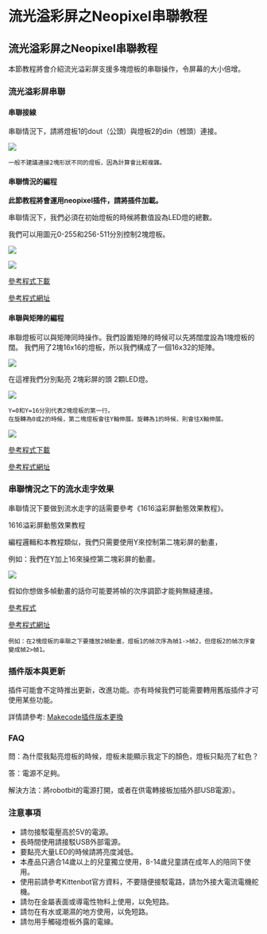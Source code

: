 # 流光溢彩屏之Neopixel串聯教程

## 流光溢彩屏之Neopixel串聯教程

本節教程將會介紹流光溢彩屏支援多塊燈板的串聯操作，令屏幕的大小倍增。

### 流光溢彩屏串聯

#### 串聯接線

串聯情況下，請將燈板1的dout（公頭）與燈板2的din（乸頭）連接。

![](https://kittenbothk.readthedocs.io/en/latest/\_images/123.jpg)

```
一般不建議連接2塊形狀不同的燈板，因為計算會比較複雜。
```

#### 串聯情況的編程

**此節教程將會運用neopixel插件，請將插件加載。**

串聯情況下，我們必須在初始燈板的時候將數值設為LED燈的總數。

我們可以用圖元0-255和256-511分別控制2塊燈板。

![](https://kittenbothk.readthedocs.io/en/latest/\_images/code29.png)

![](https://kittenbothk.readthedocs.io/en/latest/\_images/daisymatrix.jpg)

[參考程式下載](https://bit.ly/LEDMatrixT3\_06Hex)

[參考程式網址](https://makecode.microbit.org/\_W6eTxHa4cEj5)

#### 串聯與矩陣的編程

串聯燈板可以與矩陣同時操作。我們設置矩陣的時候可以先將闊度設為1塊燈板的闊。 我們用了2塊16x16的燈板，所以我們構成了一個16x32的矩陣。

![](https://kittenbothk.readthedocs.io/en/latest/\_images/text4180.png)

在這裡我們分別點亮 2塊彩屏的頭 2顆LED燈。

![](https://kittenbothk.readthedocs.io/en/latest/\_images/code33.png)

```
Y=0和Y=16分別代表2塊燈板的第一行。        
在旋轉為0或2的時候，第二塊燈板會往Y軸伸展。旋轉為1的時候，則會往X軸伸展。
```

![](https://kittenbothk.readthedocs.io/en/latest/\_images/daisychain.jpg)

[參考程式下載](https://bit.ly/LEDMatrixT3\_07Hex)

[參考程式網址](https://makecode.microbit.org/\_ipJh3qVgdbtr)

### 串聯情況之下的流水走字效果

串聯情況下要做到流水走字的話需要參考《1616溢彩屏動態效果教程》。

1616溢彩屏動態效果教程

編程邏輯和本教程類似，我們只需要使用Y來控制第二塊彩屏的動畫，

例如：我們在Y加上16來操控第二塊彩屏的動畫。

![](https://kittenbothk.readthedocs.io/en/latest/\_images/offsetY.png)

假如你想做多幀動畫的話你可能要將幀的次序調節才能夠無縫連接。

[參考程式](https://bit.ly/LEDMatrixT4\_03Hex)

[參考程式網址](https://makecode.microbit.org/\_8Xy2mWWLoDtg)

```
例如：在2塊燈板的串聯之下要播放2幀動畫，燈板1的幀次序為幀1->幀2，但燈板2的幀次序會變成幀2>幀1。
```

### 插件版本與更新

插件可能會不定時推出更新，改進功能。亦有時候我們可能需要轉用舊版插件才可使用某些功能。

詳情請參考: [Makecode插件版本更換](../../../ge-bian-cheng-ping-tai-jie-shao/makecode/makecodeextupdate.md)

### FAQ

問：為什麼我點亮燈板的時候，燈板未能顯示我定下的顏色，燈板只點亮了紅色？

答：電源不足夠。

解決方法：將robotbit的電源打開，或者在供電轉接板加插外部USB電源）。

### 注意事項

* 請勿接駁電壓高於5V的電源。
* 長時間使用請接駁USB外部電源。
* 要點亮大量LED的時候請將亮度減低。
* 本產品只適合14歲以上的兒童獨立使用，8-14歲兒童請在成年人的陪同下使用。
* 使用前請參考Kittenbot官方資料，不要隨便接駁電路，請勿外接大電流電機舵機。
* 請勿在金屬表面或導電性物料上使用，以免短路。
* 請勿在有水或潮濕的地方使用，以免短路。
* 請勿用手觸碰燈板外露的電線。
